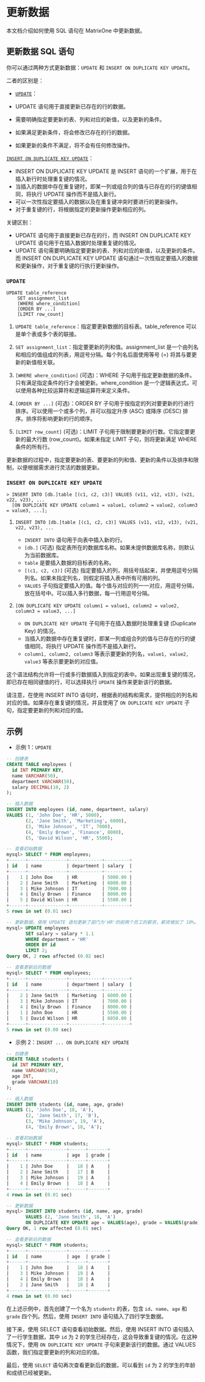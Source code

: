 # 更新数据

本文档介绍如何使用 SQL 语句在 MatrixOne 中更新数据。

## 更新数据 SQL 语句

你可以通过两种方式更新数据：`UPDATE` 和 `INSERT ON DUPLICATE KEY UPDATE`。

二者的区别是：

- [`UPDATE`](../../Reference/SQL-Reference/Data-Manipulation-Language/update.md)：

- UPDATE 语句用于直接更新已存在的行的数据。
- 需要明确指定要更新的表、列和对应的新值，以及更新的条件。
- 如果满足更新条件，将会修改已存在的行的数据。
- 如果更新的条件不满足，将不会有任何修改操作。

[`INSERT ON DUPLICATE KEY UPDATE`](../../Reference/SQL-Reference/Data-Manipulation-Language/insert-on-duplicate.md)：

- INSERT ON DUPLICATE KEY UPDATE 是 INSERT 语句的一个扩展，用于在插入新行时处理重复键的情况。
- 当插入的数据中存在重复键时，即某一列或组合列的值与已存在的行的键值相同，将执行 UPDATE 操作而不是插入新行。
- 可以一次性指定要插入的数据以及在重复键冲突时要进行的更新操作。
- 对于重复键的行，将根据指定的更新操作更新相应的列。

关键区别：

- UPDATE 语句用于直接更新已存在的行，而 INSERT ON DUPLICATE KEY UPDATE 语句用于在插入数据时处理重复键的情况。
- UPDATE 语句需要明确指定要更新的表、列和对应的新值，以及更新的条件。而 INSERT ON DUPLICATE KEY UPDATE 语句通过一次性指定要插入的数据和更新操作，对于重复键的行执行更新操作。

### `UPDATE`

```
UPDATE table_reference
    SET assignment_list
    [WHERE where_condition]
    [ORDER BY ...]
    [LIMIT row_count]
```

1. `UPDATE table_reference`：指定要更新数据的目标表。table_reference 可以是单个表或多个表的联接。

2. `SET assignment_list`：指定要更新的列和值。assignment_list 是一个由列名和相应的值组成的列表，用逗号分隔。每个列名后面使用等号 (=) 将其与要更新的新值相关联。

3. `[WHERE where_condition]` (可选)：WHERE 子句用于指定更新数据的条件。只有满足指定条件的行才会被更新。where_condition 是一个逻辑表达式，可以使用各种比较运算符和逻辑运算符来定义条件。

4. `[ORDER BY ...]` (可选)：ORDER BY 子句用于按指定的列对要更新的行进行排序。可以使用一个或多个列，并可以指定升序 (ASC) 或降序 (DESC) 排序。排序将影响更新的行的顺序。

5. `[LIMIT row_count]` (可选)：LIMIT 子句用于限制要更新的行数。它指定要更新的最大行数 (row_count)。如果未指定 LIMIT 子句，则将更新满足 WHERE 条件的所有行。

更新数据的过程中，指定要更新的表、要更新的列和值、更新的条件以及排序和限制，以便根据需求进行灵活的数据更新。

### `INSERT ON DUPLICATE KEY UPDATE`

```
> INSERT INTO [db.]table [(c1, c2, c3)] VALUES (v11, v12, v13), (v21, v22, v23), ...
  [ON DUPLICATE KEY UPDATE column1 = value1, column2 = value2, column3 = value3, ...];
```

1. `INSERT INTO [db.]table [(c1, c2, c3)] VALUES (v11, v12, v13), (v21, v22, v23), ...`
   - `INSERT INTO` 语句用于向表中插入新的行。
   - `[db.]` (可选) 指定表所在的数据库名称。如果未提供数据库名称，则默认为当前数据库。
   - `table` 是要插入数据的目标表的名称。
   - `[(c1, c2, c3)]` (可选) 指定要插入的列，用括号括起来，并使用逗号分隔列名。如果未指定列名，则假定将插入表中所有可用的列。
   - `VALUES` 子句指定要插入的值。每个值与对应的列一一对应，用逗号分隔，放在括号中。可以插入多行数据，每一行用逗号分隔。

2. `[ON DUPLICATE KEY UPDATE column1 = value1, column2 = value2, column3 = value3, ...]`
   - `ON DUPLICATE KEY UPDATE` 子句用于在插入数据时处理重复键 (Duplicate Key) 的情况。
   - 当插入的数据中存在重复键时，即某一列或组合列的值与已存在的行的键值相同，将执行 UPDATE 操作而不是插入新行。
   - `column1, column2, column3` 等表示要更新的列名，`value1, value2, value3` 等表示要更新的对应值。

这个语法结构允许将一行或多行数据插入到指定的表中。如果出现重复键的情况，即已存在相同键值的行，可以选择执行 `UPDATE` 操作来更新该行的数据。

请注意，在使用 INSERT INTO 语句时，根据表的结构和需求，提供相应的列名和对应的值。如果存在重复键的情况，并且使用了 `ON DUPLICATE KEY UPDATE` 子句，指定要更新的列和对应的值。

## 示例

- 示例 1：`UPDATE`

```sql
-- 创建表
CREATE TABLE employees (
  id INT PRIMARY KEY,
  name VARCHAR(50),
  department VARCHAR(50),
  salary DECIMAL(10, 2)
);

-- 插入数据
INSERT INTO employees (id, name, department, salary)
VALUES (1, 'John Doe', 'HR', 5000),
       (2, 'Jane Smith', 'Marketing', 6000),
       (3, 'Mike Johnson', 'IT', 7000),
       (4, 'Emily Brown', 'Finance', 8000),
       (5, 'David Wilson', 'HR', 5500);

-- 查看初始数据
mysql> SELECT * FROM employees;
+------+--------------+------------+---------+
| id   | name         | department | salary  |
+------+--------------+------------+---------+
|    1 | John Doe     | HR         | 5000.00 |
|    2 | Jane Smith   | Marketing  | 6000.00 |
|    3 | Mike Johnson | IT         | 7000.00 |
|    4 | Emily Brown  | Finance    | 8000.00 |
|    5 | David Wilson | HR         | 5500.00 |
+------+--------------+------------+---------+
5 rows in set (0.01 sec)

-- 更新数据，使用 UPDATE 语句更新了部门为'HR'的前两个员工的薪资，薪资增加了 10%。WHERE 子句指定了更新数据的条件，只有满足部门为'HR'的行才会被更新。ORDER BY 子句按照 id 列进行升序排序，LIMIT 子句限制只更新两行数据。
mysql> UPDATE employees
       SET salary = salary * 1.1
       WHERE department = 'HR'
       ORDER BY id
       LIMIT 2;
Query OK, 2 rows affected (0.02 sec)

-- 查看更新后的数据
mysql> SELECT * FROM employees;
+------+--------------+------------+---------+
| id   | name         | department | salary  |
+------+--------------+------------+---------+
|    2 | Jane Smith   | Marketing  | 6000.00 |
|    3 | Mike Johnson | IT         | 7000.00 |
|    4 | Emily Brown  | Finance    | 8000.00 |
|    1 | John Doe     | HR         | 5500.00 |
|    5 | David Wilson | HR         | 6050.00 |
+------+--------------+------------+---------+
5 rows in set (0.00 sec)
```

- 示例 2：`INSERT ... ON DUPLICATE KEY UPDATE`

```sql
-- 创建表
CREATE TABLE students (
  id INT PRIMARY KEY,
  name VARCHAR(50),
  age INT,
  grade VARCHAR(10)
);

-- 插入数据
INSERT INTO students (id, name, age, grade)
VALUES (1, 'John Doe', 18, 'A'),
       (2, 'Jane Smith', 17, 'B'),
       (3, 'Mike Johnson', 19, 'A'),
       (4, 'Emily Brown', 18, 'A');

-- 查看初始数据
mysql> SELECT * FROM students;
+------+--------------+------+-------+
| id   | name         | age  | grade |
+------+--------------+------+-------+
|    1 | John Doe     |   18 | A     |
|    2 | Jane Smith   |   17 | B     |
|    3 | Mike Johnson |   19 | A     |
|    4 | Emily Brown  |   18 | A     |
+------+--------------+------+-------+
4 rows in set (0.01 sec)

-- 更新数据
mysql> INSERT INTO students (id, name, age, grade)
       VALUES (2, 'Jane Smith', 18, 'A')
       ON DUPLICATE KEY UPDATE age = VALUES(age), grade = VALUES(grade);
Query OK, 1 row affected (0.01 sec)

-- 查看更新后的数据
mysql> SELECT * FROM students;
+------+--------------+------+-------+
| id   | name         | age  | grade |
+------+--------------+------+-------+
|    1 | John Doe     |   18 | A     |
|    3 | Mike Johnson |   19 | A     |
|    4 | Emily Brown  |   18 | A     |
|    2 | Jane Smith   |   18 | A     |
+------+--------------+------+-------+
4 rows in set (0.00 sec)
```

在上述示例中，首先创建了一个名为 `students` 的表，包含 `id`、`name`、`age` 和 `grade` 四个列。然后，使用 `INSERT INTO` 语句插入了四行学生数据。

接下来，使用 SELECT 语句查看初始数据。然后，使用 INSERT INTO 语句插入了一行学生数据，其中 `id` 为 2 的学生已经存在，这会导致重复键的情况。在这种情况下，使用 `ON DUPLICATE KEY UPDATE` 子句来更新该行的数据。通过 VALUES 函数，我们指定要更新的列和对应的值。

最后，使用 `SELECT` 语句再次查看更新后的数据，可以看到 `id` 为 2 的学生的年龄和成绩已经被更新。
